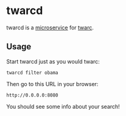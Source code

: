 # twarcd

twarcd is a [microservice] for [twarc].

## Usage

Start twarcd just as you would twarc:

    twarcd filter obama 

Then go to this URL in your browser:

    http://0.0.0.0:8080 

You should see some info about your search!

[twarc]: https://github.com/DocNow/twarc
[microservice]: https://en.wikipedia.org/wiki/Microservices
